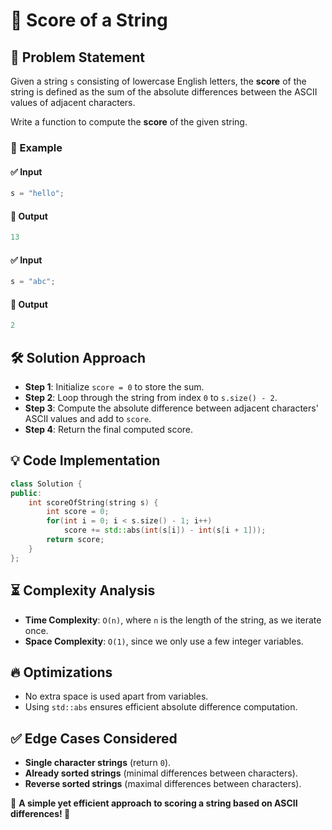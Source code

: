 # 🔢 Score of a String

## 📌 Problem Statement
Given a string `s` consisting of lowercase English letters, the **score** of the string is defined as the sum of the absolute differences between the ASCII values of adjacent characters.

Write a function to compute the **score** of the given string.

### 🔹 Example
#### ✅ Input
```cpp
s = "hello";
```
#### 🎯 Output
```cpp
13
```
#### ✅ Input
```cpp
s = "abc";
```
#### 🎯 Output
```cpp
2
```

## 🛠️ Solution Approach
- **Step 1**: Initialize `score = 0` to store the sum.
- **Step 2**: Loop through the string from index `0` to `s.size() - 2`.
- **Step 3**: Compute the absolute difference between adjacent characters' ASCII values and add to `score`.
- **Step 4**: Return the final computed score.

## 💡 Code Implementation
```cpp
class Solution {
public:
    int scoreOfString(string s) {
        int score = 0;
        for(int i = 0; i < s.size() - 1; i++)
            score += std::abs(int(s[i]) - int(s[i + 1]));
        return score;
    }
};
```

## ⏳ Complexity Analysis
- **Time Complexity**: `O(n)`, where `n` is the length of the string, as we iterate once.
- **Space Complexity**: `O(1)`, since we only use a few integer variables.

## 🔥 Optimizations
- No extra space is used apart from variables.
- Using `std::abs` ensures efficient absolute difference computation.

## ✅ Edge Cases Considered
- **Single character strings** (return `0`).
- **Already sorted strings** (minimal differences between characters).
- **Reverse sorted strings** (maximal differences between characters).

📌 **A simple yet efficient approach to scoring a string based on ASCII differences! 🚀**

